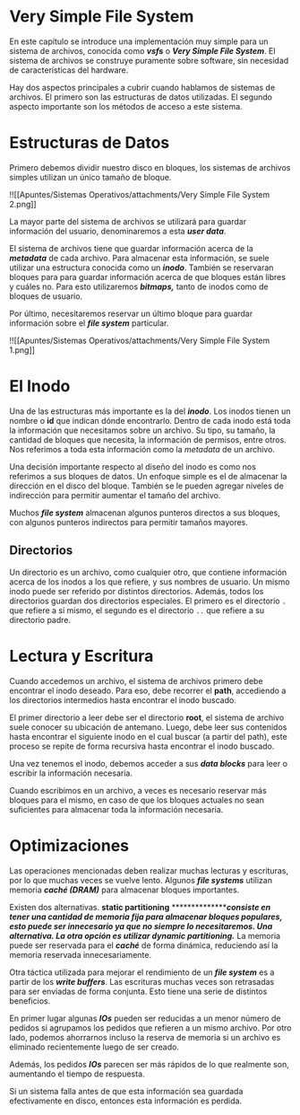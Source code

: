 # Very Simple File System

En este capítulo se introduce una implementación muy simple para un sistema de archivos, conocida como ***vsfs*** o ***********************Very Simple File System***********************. El sistema de archivos se construye puramente sobre software, sin necesidad de características del hardware.

Hay dos aspectos principales a cubrir cuando hablamos de sistemas de archivos. El primero son las estructuras de datos utilizadas. El segundo aspecto importante son los métodos de acceso a este sistema.

# Estructuras de Datos

Primero debemos dividir nuestro disco en bloques, los sistemas de archivos simples utilizan un único tamaño de bloque.

!![[Apuntes/Sistemas Operativos/attachments/Very Simple File System 2.png]]

La mayor parte del sistema de archivos se utilizará para guardar información del usuario, denominaremos a esta *********user data*********. 

El sistema de archivos tiene que guardar información acerca de la *********metadata********* de cada archivo. Para almacenar esta información, se suele utilizar una estructura conocida como un ***inodo***. También se reservaran bloques para para guardar información acerca de que bloques están libres y cuáles no. Para esto utilizaremos *******bitmaps,******* tanto de inodos como de bloques de usuario.

 Por último, necesitaremos reservar un último bloque para guardar información sobre el ***********file system*********** particular.

!![[Apuntes/Sistemas Operativos/attachments/Very Simple File System 1.png]]

# El Inodo

Una de las estructuras más importante es la del *****inodo*****. Los inodos tienen un nombre o **id** que indican dónde encontrarlo. Dentro de cada inodo está toda la información que necesitamos sobre un archivo. Su tipo, su tamaño, la cantidad de bloques que necesita, la información de permisos, entre otros. Nos referimos a toda esta información como la *metadata* de un archivo.

Una decisión importante respecto al diseño del inodo es como nos referimos a sus bloques de datos. Un enfoque simple es el de almacenar la dirección en el disco del bloque. También se le pueden agregar niveles de indirección para permitir aumentar el tamaño del archivo.

Muchos ***********file system*********** almacenan algunos punteros directos a sus bloques, con algunos punteros indirectos para permitir tamaños mayores.

## Directorios

Un directorio es un archivo, como cualquier otro, que contiene información acerca de los inodos a los que refiere, y sus nombres de usuario. Un mismo inodo puede ser referido por distintos directorios. Además, todos los directorios guardan dos directorios especiales. El primero es el directorio `.` que refiere a sí mismo, el segundo es el directorio `..` que refiere a su directorio padre.

# Lectura y Escritura

Cuando accedemos un archivo, el sistema de archivos primero debe encontrar el inodo deseado. Para eso, debe recorrer el ****path****, accediendo a los directorios intermedios hasta encontrar el inodo buscado. 

El primer directorio a leer debe ser el directorio ****root****, el sistema de archivo suele conocer su ubicación de antemano. Luego, debe leer sus contenidos hasta encontrar el siguiente inodo en el cual buscar (a partir del path), este proceso se repite de forma recursiva hasta encontrar el inodo buscado.

Una vez tenemos el inodo, debemos acceder a sus *******data blocks******* para leer o escribir la información necesaria. 

Cuando escribimos en un archivo, a veces es necesario reservar más bloques para el mismo, en caso de que los bloques actuales no sean suficientes para almacenar toda la información necesaria.

# Optimizaciones

Las operaciones mencionadas deben realizar muchas lecturas y escrituras, por lo que muchas veces se vuelve lento. Algunos ***********file systems*********** utilizan memoria *****caché (DRAM)***** para almacenar bloques importantes.

Existen dos alternativas. **************************static partitioning************************** ********************consiste en tener una cantidad de memoria fija para  almacenar bloques populares, esto puede ser innecesario ya que no siempre lo necesitaremos. Una alternativa. La otra opción es utilizar ******************************************dynamic partitioning*********************************************.*** La memoria puede ser reservada para el *****caché***** de forma dinámica, reduciendo así la memoria reservada innecesariamente.

Otra táctica utilizada para mejorar el rendimiento de un ***file system*** es a partir de los *************write buffers*************. Las escrituras muchas veces son retrasadas para ser enviadas de forma conjunta. Esto tiene una serie de distintos beneficios. 

En primer lugar algunas ***IOs*** pueden ser reducidas a un menor número de pedidos si agrupamos los pedidos que refieren a un mismo archivo. Por otro lado, podemos ahorrarnos incluso la reserva de memoria si un archivo es eliminado recientemente luego de ser creado.

Además, los pedidos ***IOs*** parecen ser más rápidos de lo que realmente son, aumentando el tiempo de respuesta.

Si un sistema falla antes de que esta información sea guardada efectivamente en disco, entonces esta información es perdida.